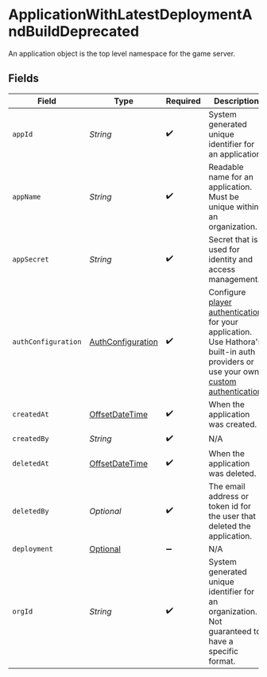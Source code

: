 # ApplicationWithLatestDeploymentAndBuildDeprecated

An application object is the top level namespace for the game server.


## Fields

| Field                                                                                                                                                                                                                                                                                     | Type                                                                                                                                                                                                                                                                                      | Required                                                                                                                                                                                                                                                                                  | Description                                                                                                                                                                                                                                                                               | Example                                                                                                                                                                                                                                                                                   |
| ----------------------------------------------------------------------------------------------------------------------------------------------------------------------------------------------------------------------------------------------------------------------------------------- | ----------------------------------------------------------------------------------------------------------------------------------------------------------------------------------------------------------------------------------------------------------------------------------------- | ----------------------------------------------------------------------------------------------------------------------------------------------------------------------------------------------------------------------------------------------------------------------------------------- | ----------------------------------------------------------------------------------------------------------------------------------------------------------------------------------------------------------------------------------------------------------------------------------------- | ----------------------------------------------------------------------------------------------------------------------------------------------------------------------------------------------------------------------------------------------------------------------------------------- |
| `appId`                                                                                                                                                                                                                                                                                   | *String*                                                                                                                                                                                                                                                                                  | :heavy_check_mark:                                                                                                                                                                                                                                                                        | System generated unique identifier for an application.                                                                                                                                                                                                                                    | app-af469a92-5b45-4565-b3c4-b79878de67d2                                                                                                                                                                                                                                                  |
| `appName`                                                                                                                                                                                                                                                                                 | *String*                                                                                                                                                                                                                                                                                  | :heavy_check_mark:                                                                                                                                                                                                                                                                        | Readable name for an application. Must be unique within an organization.                                                                                                                                                                                                                  | minecraft                                                                                                                                                                                                                                                                                 |
| `appSecret`                                                                                                                                                                                                                                                                               | *String*                                                                                                                                                                                                                                                                                  | :heavy_check_mark:                                                                                                                                                                                                                                                                        | Secret that is used for identity and access management.                                                                                                                                                                                                                                   | secret-6f706e83-0ec1-437a-9a46-7d4281eb2f39                                                                                                                                                                                                                                               |
| `authConfiguration`                                                                                                                                                                                                                                                                       | [AuthConfiguration](../../models/shared/AuthConfiguration.md)                                                                                                                                                                                                                             | :heavy_check_mark:                                                                                                                                                                                                                                                                        | Configure [player authentication](https://hathora.dev/docs/lobbies-and-matchmaking/auth-service) for your application. Use Hathora's built-in auth providers or use your own [custom authentication](https://hathora.dev/docs/lobbies-and-matchmaking/auth-service#custom-auth-provider). |                                                                                                                                                                                                                                                                                           |
| `createdAt`                                                                                                                                                                                                                                                                               | [OffsetDateTime](https://docs.oracle.com/javase/8/docs/api/java/time/OffsetDateTime.html)                                                                                                                                                                                                 | :heavy_check_mark:                                                                                                                                                                                                                                                                        | When the application was created.                                                                                                                                                                                                                                                         |                                                                                                                                                                                                                                                                                           |
| `createdBy`                                                                                                                                                                                                                                                                               | *String*                                                                                                                                                                                                                                                                                  | :heavy_check_mark:                                                                                                                                                                                                                                                                        | N/A                                                                                                                                                                                                                                                                                       | noreply@hathora.dev                                                                                                                                                                                                                                                                       |
| `deletedAt`                                                                                                                                                                                                                                                                               | [OffsetDateTime](https://docs.oracle.com/javase/8/docs/api/java/time/OffsetDateTime.html)                                                                                                                                                                                                 | :heavy_check_mark:                                                                                                                                                                                                                                                                        | When the application was deleted.                                                                                                                                                                                                                                                         |                                                                                                                                                                                                                                                                                           |
| `deletedBy`                                                                                                                                                                                                                                                                               | *Optional<String>*                                                                                                                                                                                                                                                                        | :heavy_check_mark:                                                                                                                                                                                                                                                                        | The email address or token id for the user that deleted the application.                                                                                                                                                                                                                  | noreply@hathora.dev                                                                                                                                                                                                                                                                       |
| `deployment`                                                                                                                                                                                                                                                                              | [Optional<ApplicationWithLatestDeploymentAndBuildDeprecatedDeployment>](../../models/shared/ApplicationWithLatestDeploymentAndBuildDeprecatedDeployment.md)                                                                                                                               | :heavy_minus_sign:                                                                                                                                                                                                                                                                        | N/A                                                                                                                                                                                                                                                                                       |                                                                                                                                                                                                                                                                                           |
| `orgId`                                                                                                                                                                                                                                                                                   | *String*                                                                                                                                                                                                                                                                                  | :heavy_check_mark:                                                                                                                                                                                                                                                                        | System generated unique identifier for an organization. Not guaranteed to have a specific format.                                                                                                                                                                                         | org-6f706e83-0ec1-437a-9a46-7d4281eb2f39                                                                                                                                                                                                                                                  |